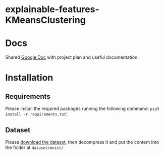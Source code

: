 # explainable-features-KMeansClustering

# Docs

Shared [Google Doc](https://docs.google.com/document/d/1JDl71SVFkd7QJY9abXCW6anuliUIPA8dZlmCVAU9ml4/edit?usp=sharing)
with project plan and useful documentation.

# Installation

## Requirements

Please install the required packages running the following command: `pip3 install -r requirements.txt`'.

## Dataset

Please [download the dataset](https://digitalstrategyinnovation-my.sharepoint.com/:u:/g/personal/matteo_rizzo_digitalstrategyinnovation_it/ERvwios_89tAgvY7C0sMx9gB5vqBG7SkUDUue7Ve7ZGkwg?e=fAepdX&isSPOFile=1),
then decompress it and put the content into the folder at `dataset/mnist/`